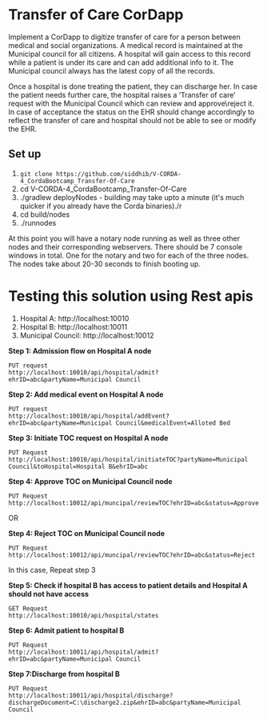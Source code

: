 # Transfer of Care CorDapp
Implement a CorDapp to digitize transfer of care for a person between medical and social organizations.
A medical record is maintained at the Municipal council for all citizens. A hospital will gain access to this record while a patient is under its care and can add additional info to it.
The Municipal council always has the latest copy of all the records.

Once a hospital is done treating the patient, they can discharge her.
In case the patient needs further care, the hospital raises a ‘Transfer of care’ request with the Municipal Council which can review and approve\reject it.
In case of acceptance the status on the EHR should change accordingly to reflect the transfer of care and hospital should not be able to see or modify the EHR.


## Set up

1. `git clone https://github.com/siddhib/V-CORDA-4_CordaBootcamp_Transfer-Of-Care`
2. cd V-CORDA-4_CordaBootcamp_Transfer-Of-Care
3. ./gradlew deployNodes - building may take upto a minute (it's much quicker if you already have the Corda binaries)./r
4. cd build/nodes
5. ./runnodes

At this point you will have a notary node running as well as three other nodes and their corresponding webservers. There should be 7 console windows in total. One for the notary and two for each of the three nodes. The nodes take about 20-30 seconds to finish booting up.

# Testing this solution using Rest apis

1. Hospital A: http://localhost:10010
2. Hospital B: http://localhost:10011
3. Municipal Council: http://localhost:10012

**Step 1: Admission flow on Hospital A node**
```
PUT request
http://localhost:10010/api/hospital/admit?ehrID=abc&partyName=Municipal Council
```

**Step 2: Add medical event on Hospital A node**
```
PUT request
http://localhost:10010/api/hospital/addEvent?ehrID=abc&partyName=Municipal Council&medicalEvent=Alloted Bed
```

**Step 3: Initiate TOC request on Hospital A node**
```
PUT Request
http://localhost:10010/api/hospital/initiateTOC?partyName=Municipal Council&toHospital=Hospital B&ehrID=abc
```

**Step 4: Approve TOC on Municipal Council node**
```
PUT Request
http://localhost:10012/api/muncipal/reviewTOC?ehrID=abc&status=Approve
```

OR

**Step 4: Reject TOC on Municipal Council node**
```
PUT Request
http://localhost:10012/api/muncipal/reviewTOC?ehrID=abc&status=Reject
```
In this case, Repeat step 3

**Step 5: Check if hospital B has access to patient details and Hospital A should not have access**
```
GET Request
http://localhost:10010/api/hospital/states
```

**Step 6: Admit patient to hospital B**
```
PUT Request
http://localhost:10011/api/hospital/admit?ehrID=abc&partyName=Municipal Council
```

**Step 7:Discharge from hospital B**
```
PUT Request
http://localhost:10011/api/hospital/discharge?dischargeDocument=C:\discharge2.zip&ehrID=abc&partyName=Municipal Council
```

